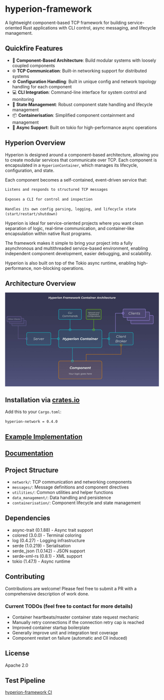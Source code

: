 # hyperion-framework

A lightweight component-based TCP framework for building service-oriented Rust applications with CLI control, async messaging, and lifecycle management.

## Quickfire Features

- 🔌 **Component-Based Architecture**: Build modular systems with loosely coupled components
- 🌐 **TCP Communication**: Built-in networking support for distributed systems
- ⚙️ **Configuration Handling**: Built in unique config and network topology handling for each component
- 💻 **CLI Integration**: Command-line interface for system control and monitoring
- 🔄 **State Management**: Robust component state handling and lifecycle management
- 📦 **Containerisation**: Simplified component containment and management
- 🚀 **Async Support**: Built on tokio for high-performance async operations

## Hyperion Overview
Hyperion is designed around a component-based architecture, allowing you to create modular services that communicate over TCP. Each component is encapsulated in a `HyperionContainer`, which manages its lifecycle, configuration, and state.

Each component becomes a self-contained, event-driven service that:

    Listens and responds to structured TCP messages

    Exposes a CLI for control and inspection

    Handles its own config parsing, logging, and lifecycle state (start/restart/shutdown)

Hyperion is ideal for service-oriented projects where you want clean separation of logic, real-time communication, and 
container-like encapsulation within native Rust programs. 

The framework makes it simple to bring your project into a fully asynchronous and multithreaded service-based environment, enabling independent component development, easier debugging, and scalability.

Hyperion is also built on top of the Tokio async runtime, enabling high-performance, non-blocking operations.


## Architecture Overview
![Alt text](docs/architecture_diagram.jpg)


## Installation via [**crates.io**](https://crates.io/crates/hyperion-framework)

Add this to your `Cargo.toml`:

`hyperion-network = 0.4.0`


## [**Example Implementation**](https://github.com/robert-hannah/hyperion-framework-examples)

## [**Documentation**](https://docs.rs/hyperion-framework)



## Project Structure

- `network/`: TCP communication and networking components
- `messages/`: Message definitions and component directives
- `utilities/`: Common utilities and helper functions
- `data_management/`: Data handling and persistence
- `containerisation/`: Component lifecycle and state management

## Dependencies

- async-trait (0.1.88) - Async trait support
- colored (3.0.0) - Terminal coloring
- log (0.4.27) - Logging infrastructure
- serde (1.0.219) - Serialisation
- serde_json (1.0.142) - JSON support
- serde-xml-rs (0.8.1) - XML support
- tokio (1.47.1) - Async runtime

## Contributing

Contributions are welcome! Please feel free to submit a PR with a comprehensive description of work done.

### Current TODOs (feel free to contact for more details)
- Container heartbeats/master container state request mechanic
- Manually retry connections if the connection retry cap is reached
- Improved container startup boilerplate
- Generally improve unit and integration test coverage
- Component restart on failure (automatic and ClI induced)

## License

Apache 2.0

## Test Pipeline
[hyperion-framework CI](https://github.com/yourusername/hyperion-framework/actions/workflows/ci.yml/badge.svg)